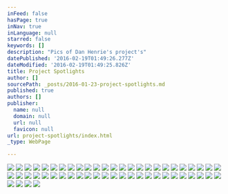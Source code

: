 ```yaml
---
inFeed: false
hasPage: true
inNav: true
inLanguage: null
starred: false
keywords: []
description: "Pics of Dan Henrie's project's"
datePublished: '2016-02-19T01:49:26.277Z'
dateModified: '2016-02-19T01:49:25.826Z'
title: Project Spotlights
author: []
sourcePath: _posts/2016-01-23-project-spotlights.md
published: true
authors: []
publisher:
  name: null
  domain: null
  url: null
  favicon: null
url: project-spotlights/index.html
_type: WebPage

---
```

![](https://the-grid-user-content.s3-us-west-2.amazonaws.com/32588c25-81a2-4052-b0a0-2edfaba1757e.jpg)
![](https://the-grid-user-content.s3-us-west-2.amazonaws.com/33c57a9b-be81-4f10-a009-5ab4f02e853b.jpg)
![](https://the-grid-user-content.s3-us-west-2.amazonaws.com/ba0db00e-c87b-48d8-900e-0d581953aa35.jpg)
![](https://the-grid-user-content.s3-us-west-2.amazonaws.com/50dc496c-1817-4be3-9110-3afa93eb994c.jpg)
![](https://the-grid-user-content.s3-us-west-2.amazonaws.com/263ac35a-f07e-4be7-a736-d78f5a9ff704.jpg)
![](https://the-grid-user-content.s3-us-west-2.amazonaws.com/a2bdee42-9c46-4f56-8674-f9d1720baa78.jpg)
![](https://the-grid-user-content.s3-us-west-2.amazonaws.com/bb5a8030-e4f1-4f99-aa00-352925dd20d2.jpg)
![](https://the-grid-user-content.s3-us-west-2.amazonaws.com/cc5278f4-3a80-4ab9-a0d4-d225580d0806.jpg)
![](https://the-grid-user-content.s3-us-west-2.amazonaws.com/49479c6c-09ee-45e7-8937-f7995c3d8e2f.jpg)
![](https://the-grid-user-content.s3-us-west-2.amazonaws.com/c5e048b9-4d85-40ee-a505-1b7d0826cab9.jpg)
![](https://the-grid-user-content.s3-us-west-2.amazonaws.com/b5cb8465-f5f9-4732-8446-502fa6287585.jpg)
![](https://the-grid-user-content.s3-us-west-2.amazonaws.com/7bb41e23-bef4-4dea-9ffa-78aaa2cec22e.jpg)
![](https://the-grid-user-content.s3-us-west-2.amazonaws.com/60169ec3-6e04-4947-8602-0b63a1f48feb.jpg)
![](https://the-grid-user-content.s3-us-west-2.amazonaws.com/e808d944-d5f3-4060-aeb5-b63b09a4bbf2.jpg)
![](https://the-grid-user-content.s3-us-west-2.amazonaws.com/04a6ab0b-7f9e-42eb-a84f-811e448c11d7.jpg)
![](https://the-grid-user-content.s3-us-west-2.amazonaws.com/75b820e4-f0ff-4630-9bb4-a0bffefeb179.jpg)
![](https://the-grid-user-content.s3-us-west-2.amazonaws.com/70218d1b-8ecb-4bd2-9f14-71054e28611f.jpg)
![](https://the-grid-user-content.s3-us-west-2.amazonaws.com/57a8d1f4-488d-4e6c-809c-373203a46ffe.jpg)
![](https://the-grid-user-content.s3-us-west-2.amazonaws.com/186ecc51-ffe6-4e7e-be63-0b481ab2bec0.jpg)
![](https://the-grid-user-content.s3-us-west-2.amazonaws.com/aa1b5685-d44e-4c09-abbb-660ea00c1098.jpg)
![](https://the-grid-user-content.s3-us-west-2.amazonaws.com/8ba5be4a-2386-4f40-a1fc-10bd867c3df3.jpg)
![](https://the-grid-user-content.s3-us-west-2.amazonaws.com/357882fa-44a6-44e7-9e59-3e0c30d1fce0.jpg)
![](https://the-grid-user-content.s3-us-west-2.amazonaws.com/407d753e-b447-4671-8898-f259fd332048.jpg)
![](https://the-grid-user-content.s3-us-west-2.amazonaws.com/4c4de53a-9379-4d87-982d-943719be818e.jpg)
![](https://the-grid-user-content.s3-us-west-2.amazonaws.com/5f42cfbd-1cfc-4409-bb4f-f4be08b2a08c.jpg)
![](https://the-grid-user-content.s3-us-west-2.amazonaws.com/64ec09a9-1e08-44c0-9204-f066c7994ec0.jpg)
![](https://the-grid-user-content.s3-us-west-2.amazonaws.com/a6b63f15-c6b1-4c6d-b17e-0ee9cb988f50.jpg)
![](https://the-grid-user-content.s3-us-west-2.amazonaws.com/3c4733a9-a2ef-40fd-9604-94ccd8508129.jpg)
![](https://the-grid-user-content.s3-us-west-2.amazonaws.com/5edb4727-5006-44c1-9a5d-770b77a927d3.jpg)
![](https://the-grid-user-content.s3-us-west-2.amazonaws.com/1ef952e0-ab40-4f4b-b723-2b2320075e38.jpg)
![](https://the-grid-user-content.s3-us-west-2.amazonaws.com/3197f65f-7fd5-4499-a731-64baec1d2bb8.JPG)
![](https://the-grid-user-content.s3-us-west-2.amazonaws.com/de2a4428-7a14-4033-b949-c13941ea07a0.jpg)
![](https://the-grid-user-content.s3-us-west-2.amazonaws.com/5b222128-89fb-494b-ba37-61a47bca48aa.jpg)
![](https://the-grid-user-content.s3-us-west-2.amazonaws.com/f935f85d-d350-4437-a32e-6f312583c656.jpg)
![](https://the-grid-user-content.s3-us-west-2.amazonaws.com/61804cfd-8930-450a-b3d0-499bf58755c5.jpg)
![](https://the-grid-user-content.s3-us-west-2.amazonaws.com/779c2896-c922-43cb-bd7b-f18068d13b28.jpg)
![](https://the-grid-user-content.s3-us-west-2.amazonaws.com/fce01675-3271-490f-a2f7-96581bc62374.jpg)
![](https://the-grid-user-content.s3-us-west-2.amazonaws.com/39fc8309-0750-4dc4-8468-b3524b2728ad.jpg)
![](https://the-grid-user-content.s3-us-west-2.amazonaws.com/0d67ea31-5a09-41f2-a530-e8098cf4192a.jpg)
![](https://the-grid-user-content.s3-us-west-2.amazonaws.com/078b1956-77ae-4cda-999c-bac92f752e83.jpg)
![](https://the-grid-user-content.s3-us-west-2.amazonaws.com/ed81b206-8d79-4f89-a16b-69f39cffaba1.jpg)
![](https://the-grid-user-content.s3-us-west-2.amazonaws.com/bb660f3b-603d-44e0-8168-0d38bcf6c000.jpg)
![](https://the-grid-user-content.s3-us-west-2.amazonaws.com/fb24d2d7-2c9b-48d3-9ba7-e114880c577c.jpg)
![](https://the-grid-user-content.s3-us-west-2.amazonaws.com/a58cba1a-02b7-4532-ae3f-97a718ed4c44.JPG)
![](https://the-grid-user-content.s3-us-west-2.amazonaws.com/3abe6b95-a48c-44c4-b5a2-fe92e47636e4.jpg)
![](https://the-grid-user-content.s3-us-west-2.amazonaws.com/d7227a0f-5924-4796-a01a-84926c75b17f.jpg)
![](https://the-grid-user-content.s3-us-west-2.amazonaws.com/48f61db5-e5bc-47f0-ae33-875563509e96.jpg)
![](https://the-grid-user-content.s3-us-west-2.amazonaws.com/dcac3a59-8b59-4658-9c7d-dc75a9c1e471.jpg)
![](https://the-grid-user-content.s3-us-west-2.amazonaws.com/a8f240dd-ed8a-4333-95c5-fa4122b327cc.jpg)
![](https://the-grid-user-content.s3-us-west-2.amazonaws.com/c1c1b169-dbf8-4718-a6be-d95d5838780f.jpg)
![](https://the-grid-user-content.s3-us-west-2.amazonaws.com/f29fa2b9-2df4-46f8-b966-743e03e05734.jpg)
![](https://the-grid-user-content.s3-us-west-2.amazonaws.com/ebee3a30-c5bd-479a-86d1-637acfaaa4c0.JPG)
![](https://the-grid-user-content.s3-us-west-2.amazonaws.com/04c1e162-db20-426d-8dc9-7cb85dfad6f4.JPG)
![](https://the-grid-user-content.s3-us-west-2.amazonaws.com/c654a4c5-8fe7-4217-8374-60f88fc48644.JPG)